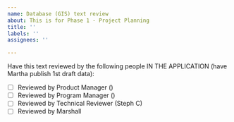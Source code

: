 ```yaml
---
name: Database (GIS) text review
about: This is for Phase 1 - Project Planning
title: ''
labels: ''
assignees: ''

---
```


Have this text reviewed by the following people IN THE APPLICATION (have Martha publish 1st draft data):
- [ ] Reviewed by Product Manager ()
- [ ] Reviewed by Program Manager ()
- [ ] Reviewed by Technical Reviewer (Steph C)
- [ ] Reviewed by Marshall
